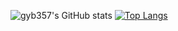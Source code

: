 ![gyb357's GitHub stats](https://github-readme-stats.vercel.app/api?username=gyb357&show_icons=true&theme=dark)
[![Top Langs](https://github-readme-stats.vercel.app/api/top-langs/?username=gyb357&langs_count=6&layout=compact&theme=dark)](https://github.com/gyb357/gyb357)﻿
